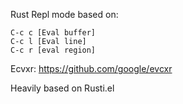 
Rust Repl mode based on:

```
C-c c [Eval buffer]
C-c l [Eval line]
C-c r [eval region]
```




Ecvxr: https://github.com/google/evcxr

Heavily based on Rusti.el
